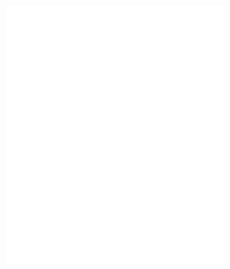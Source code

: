 ![organization metrics](https://github.com/weee-open/weee-open/blob/master/metrics.organization.svg)
![most used languages](https://github.com/weee-open/weee-open/blob/master/metrics.plugin.languages.details.svg)
![WEEE Talk RSS feed](https://github.com/weee-open/weee-open/blob/master/metrics.plugin.rss.svg)
